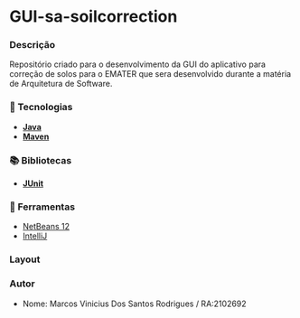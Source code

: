 # GUI-sa-soilcorrection


### Descrição 

Repositório criado para o desenvolvimento da GUI do aplicativo para correção de solos para o EMATER que sera desenvolvido durante a matéria de Arquitetura de Software.

### 🚀 Tecnologias

- [**Java**](https://www.java.com/pt-BR/)
- [**Maven**](https://maven.apache.org/) 

### 📚 Bibliotecas

- **[JUnit](https://junit.org/junit5/)**

### :hammer: Ferramentas

- [NetBeans 12](https://netbeans.apache.org/download/nb120/nb120.html)
- [IntelliJ](https://www.jetbrains.com/pt-br/idea/download/)

### Layout


### Autor

- Nome: Marcos Vinicius Dos Santos Rodrigues / RA:2102692
